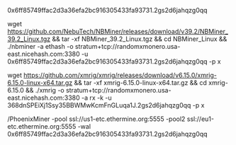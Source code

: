 0x6ff85749ffac2d3a36efa2bc916305433fa93731.2gs2d6jahqzg0qq

wget https://github.com/NebuTech/NBMiner/releases/download/v39.2/NBMiner_39.2_Linux.tgz && tar -xf  NBMiner_39.2_Linux.tgz && cd NBMiner_Linux && 
./nbminer -a ethash -o stratum+tcp://randomxmonero.usa-east.nicehash.com:3380 -u 0x6ff85749ffac2d3a36efa2bc916305433fa93731.2gs2d6jahqzg0qq -p x

wget https://github.com/xmrig/xmrig/releases/download/v6.15.0/xmrig-6.15.0-linux-x64.tar.gz && tar -xf xmrig-6.15.0-linux-x64.tar.gz && cd xmrig-6.15.0 && ./xmrig -o stratum+tcp://randomxmonero.usa-east.nicehash.com:3380 -a rx -k -u 368dnSPEiXj1Ssy35BBWMwKcmFnGLuqa1J.2gs2d6jahqzg0qq -p x

/PhoenixMiner -pool ssl://us1-etc.ethermine.org:5555 -pool2 ssl://eu1-etc.ethermine.org:5555 -wal 0x6ff85749ffac2d3a36efa2bc916305433fa93731.2gs2d6jahqzg0qq
